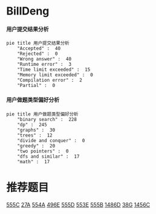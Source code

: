 # BillDeng

<!-- tabs:start -->



#### **用户提交结果分析**

```mermaid
pie title 用户提交结果分析
    "Accepted" :  40
    "Rejected" :  0
    "Wrong answer" :  40
    "Runtime error" :  3
    "Time limit exceeded" :  15
    "Memory limit exceeded" :  0
    "Compilation error" :  2
    "Partial" :  0
```

#### **用户做题类型偏好分析**

```mermaid
pie title 用户做题类型偏好分析
    "binary search" :  228
    "dp" :  245
    "graphs" :  30
    "trees" :  12
    "divide and conquer" :  0
    "greedy" :  20
    "two pointers" :  0
    "dfs and similar" :  17
    "math" :  17
```



<!-- tabs:end -->
# 推荐题目
[555C](https://codeforces.com/contest/555/problem/C)
[27A](https://codeforces.com/contest/27/problem/A)
[554A](https://codeforces.com/contest/554/problem/A)
[496E](https://codeforces.com/contest/496/problem/E)
[555D](https://codeforces.com/contest/555/problem/D)
[553E](https://codeforces.com/contest/553/problem/E)
[555B](https://codeforces.com/contest/555/problem/B)
[1486D](https://codeforces.com/contest/1486/problem/D)
[38G](https://codeforces.com/contest/38/problem/G)
[1456C](https://codeforces.com/contest/1456/problem/C)
